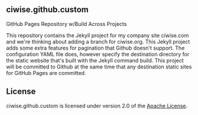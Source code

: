 ## ciwise.github.custom
GitHub Pages Repository w/Build Across Projects

This repository contains the Jekyll project for my company site ciwise.com and we're thinking about adding a branch for ciwise.org. This Jekyll project adds some extra features for pagination that Github doesn't support. The configuration YAML file does, however specify the destination directory for the static website that's built with the Jekyll command build. This project will be committed to Github at the same time that any destination static sites for GitHub Pages are committed.

## License
ciwise.github.custom is licensed under version 2.0 of the [Apache License][].

[Apache License]: http://www.apache.org/licenses/LICENSE-2.0
